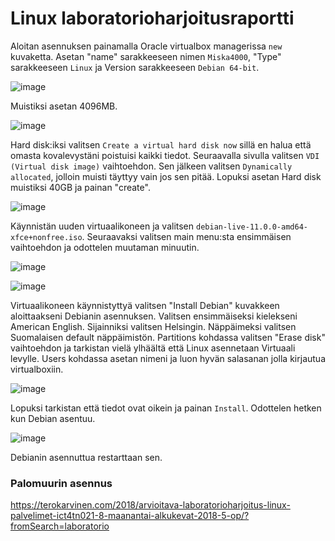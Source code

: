 
# Linux laboratorioharjoitusraportti

Aloitan asennuksen painamalla Oracle virtualbox managerissa `new` kuvaketta. Asetan "name" sarakkeeseen nimen `Miska4000`, "Type" sarakkeeseen `Linux` ja Version sarakkeeseen `Debian 64-bit`.

![image](https://user-images.githubusercontent.com/78149945/136256320-0ad6a7d3-f171-4212-a7ec-260eb7b66f92.png)

Muistiksi asetan 4096MB.

![image](https://user-images.githubusercontent.com/78149945/136256509-911a2ce0-fe34-4ffe-b74c-e1a361c7f4e7.png)

Hard disk:iksi valitsen `Create a virtual hard disk now` sillä en halua että omasta kovalevystäni poistuisi kaikki tiedot. Seuraavalla sivulla valitsen `VDI (Virtual disk image)` vaihtoehdon. Sen jälkeen valitsen `Dynamically allocated`, jolloin muisti täyttyy vain jos sen pitää. Lopuksi asetan Hard disk muistiksi 40GB ja painan "create".

![image](https://user-images.githubusercontent.com/78149945/136257115-1bf3fd57-68c1-459d-839f-acb87814cc77.png)

Käynnistän uuden virtuaalikoneen ja valitsen `debian-live-11.0.0-amd64-xfce+nonfree.iso`. Seuraavaksi valitsen main menu:sta ensimmäisen vaihtoehdon ja odottelen muutaman minuutin.

![image](https://user-images.githubusercontent.com/78149945/136257503-e4750d8c-6b7c-499e-9720-9ebf3dd6068d.png)

![image](https://user-images.githubusercontent.com/78149945/136258912-d62a11d4-0808-47ff-8bcd-c783dc730bb1.png)

Virtuaalikoneen käynnistyttyä valitsen "Install Debian" kuvakkeen aloittaakseni Debianin asennuksen. Valitsen ensimmäiseksi kielekseni American English. Sijainniksi valitsen Helsingin. Näppäimeksi valitsen Suomalaisen default näppäimistön. Partitions kohdassa valitsen "Erase disk" vaihtoehdon ja tarkistan vielä ylhäältä että Linux asennetaan Virtuaali levylle. Users kohdassa asetan nimeni ja luon hyvän salasanan jolla kirjautua virtualboxiin.

![image](https://user-images.githubusercontent.com/78149945/136259797-252bc824-3681-45b2-8b9d-40d290bb4ec9.png)

Lopuksi tarkistan että tiedot ovat oikein ja painan `Install`. Odottelen hetken kun Debian asentuu.

![image](https://user-images.githubusercontent.com/78149945/136264783-637da2f3-40aa-4465-b8eb-2adf781fb1f1.png)

Debianin asennuttua restarttaan sen. 


### Palomuurin asennus



https://terokarvinen.com/2018/arvioitava-laboratorioharjoitus-linux-palvelimet-ict4tn021-8-maanantai-alkukevat-2018-5-op/?fromSearch=laboratorio
